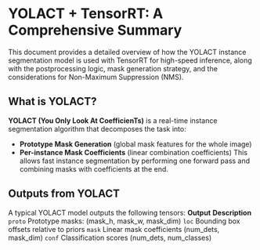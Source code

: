 # YOLACT + TensorRT: A Comprehensive Summary
This document provides a detailed overview of how the YOLACT instance segmentation model is used with TensorRT for high-speed inference, along with the postprocessing logic, mask generation strategy, and the considerations for Non-Maximum Suppression (NMS).
## What is YOLACT?
**YOLACT (You Only Look At CoefficienTs)**  is a real-time instance segmentation algorithm that decomposes the task into:
- **Prototype Mask Generation** (global mask features for the whole image)
- **Per-instance Mask Coefficients** (linear combination coefficients)
This allows fast instance segmentation by performing one forward pass and combining masks with coefficients at the end.
## Outputs from YOLACT
A typical YOLACT model outputs the following tensors:
**Output**               **Description**
`proto`                  Prototype masks: (mask_h, mask_w, mask_dim)
`loc`                    Bounding box offsets relative to priors
`mask`                   Linear mask coefficients (num_dets, mask_dim)
`conf`                   Classification scores (num_dets, num_classes)

